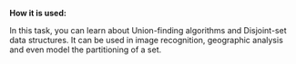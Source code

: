 **How it is used:**

In this task, you can learn about Union-finding algorithms and Disjoint-set data structures.
It can be used in image recognition, geographic analysis and even model the partitioning of a set.
